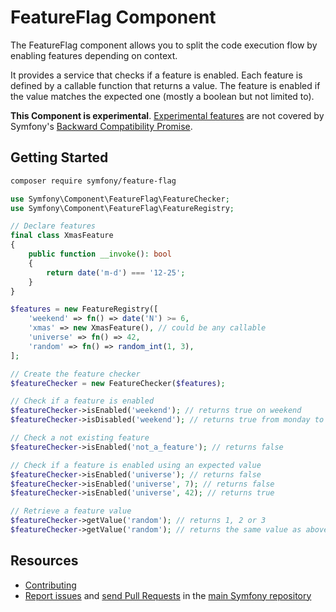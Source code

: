 FeatureFlag Component
=====================

The FeatureFlag component allows you to split the code execution flow by
enabling features depending on context.

It provides a service that checks if a feature is enabled. Each feature is
defined by a callable function that returns a value.
The feature is enabled if the value matches the expected one (mostly a boolean
but not limited to).

**This Component is experimental**.
[Experimental features](https://symfony.com/doc/current/contributing/code/experimental.html)
are not covered by Symfony's
[Backward Compatibility Promise](https://symfony.com/doc/current/contributing/code/bc.html).

Getting Started
---------------

```bash
composer require symfony/feature-flag
```

```php
use Symfony\Component\FeatureFlag\FeatureChecker;
use Symfony\Component\FeatureFlag\FeatureRegistry;

// Declare features
final class XmasFeature
{
    public function __invoke(): bool
    {
        return date('m-d') === '12-25';
    }
}

$features = new FeatureRegistry([
    'weekend' => fn() => date('N') >= 6,
    'xmas' => new XmasFeature(), // could be any callable
    'universe' => fn() => 42,
    'random' => fn() => random_int(1, 3),
];

// Create the feature checker
$featureChecker = new FeatureChecker($features);

// Check if a feature is enabled
$featureChecker->isEnabled('weekend'); // returns true on weekend
$featureChecker->isDisabled('weekend'); // returns true from monday to friday

// Check a not existing feature
$featureChecker->isEnabled('not_a_feature'); // returns false

// Check if a feature is enabled using an expected value
$featureChecker->isEnabled('universe'); // returns false
$featureChecker->isEnabled('universe', 7); // returns false
$featureChecker->isEnabled('universe', 42); // returns true

// Retrieve a feature value
$featureChecker->getValue('random'); // returns 1, 2 or 3
$featureChecker->getValue('random'); // returns the same value as above
```

Resources
---------

 * [Contributing](https://symfony.com/doc/current/contributing/index.html)
 * [Report issues](https://github.com/symfony/symfony/issues) and
   [send Pull Requests](https://github.com/symfony/symfony/pulls)
   in the [main Symfony repository](https://github.com/symfony/symfony)
